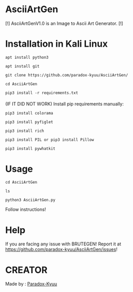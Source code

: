 # AsciiArtGen
[!] AsciiArtGenV1.0 is an Image to Ascii Art Generator. [!]

# Installation in Kali Linux

    apt install python3
    
    apt install git
    
    git clone https://github.com/paradox-kyuu/AsciiArtGen/
    
    cd AsciiArtGen
    
    pip3 install -r requirements.txt 
    
####
(IF IT DID NOT WORK) 
Install pip requirements manually: 

    pip3 install colorama

    pip3 install pyfiglet

    pip3 install rich

    pip3 install PIL or pip3 install Pillow
    
    pip3 install pywhatkit

# Usage
    cd AsciiArtGen

    ls

    python3 AsciiArtGen.py

Follow instructions!

# Help
If you are facing any issue with BRUTEGEN! Report it at https://github.com/paradox-kyuu/AsciiArtGen/issues!


# CREATOR
Made by : [Paradox-Kyuu](https://github.com/paradox-kyuu/) 

